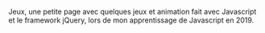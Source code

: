 Jeux, une petite page avec quelques jeux et animation fait avec Javascript et le framework jQuery, lors de mon apprentissage de Javascript en 2019.
